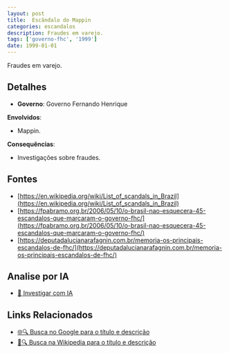 ```yaml
---
layout: post
title:  Escândalo do Mappin
categories: escandalos
description: Fraudes em varejo.
tags: ['governo-fhc', '1999']
date: 1999-01-01
---
```


Fraudes em varejo.

## Detalhes
- **Governo**: Governo Fernando Henrique

**Envolvidos**:
- Mappin.


**Consequências**:
- Investigações sobre fraudes.


## Fontes
- [https://en.wikipedia.org/wiki/List_of_scandals_in_Brazil](https://en.wikipedia.org/wiki/List_of_scandals_in_Brazil)
- [https://fpabramo.org.br/2006/05/10/o-brasil-nao-esquecera-45-escandalos-que-marcaram-o-governo-fhc/](https://fpabramo.org.br/2006/05/10/o-brasil-nao-esquecera-45-escandalos-que-marcaram-o-governo-fhc/)
- [https://deputadalucianarafagnin.com.br/memoria-os-principais-escandalos-de-fhc/](https://deputadalucianarafagnin.com.br/memoria-os-principais-escandalos-de-fhc/)


## Analise por IA
- [🤖 Investigar com IA](https://www.perplexity.ai/search?q=Esc%C3%A2ndalo%20do%20Mappin%20Fraudes%20em%20varejo.%20Governo%20Fernando%20Henrique)

## Links Relacionados
- [🌐🔍 Busca no Google para o título e descrição](https://www.google.com/search?q=Esc%C3%A2ndalo%20do%20Mappin%20Fraudes%20em%20varejo.%20Governo%20Fernando%20Henrique)
- [📖🔍 Busca na Wikipedia para o título e descrição](https://pt.wikipedia.org/w/index.php?search=Esc%C3%A2ndalo%20do%20Mappin%20Fraudes%20em%20varejo.%20Governo%20Fernando%20Henrique)

